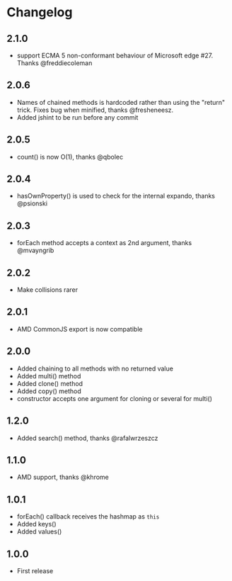 # Changelog

## 2.1.0
- support ECMA 5 non-conformant behaviour of Microsoft edge #27. Thanks @freddiecoleman

## 2.0.6
- Names of chained methods is hardcoded rather than using the "return" trick. Fixes bug when minified, thanks @fresheneesz.
- Added jshint to be run before any commit

## 2.0.5
- count() is now O(1), thanks @qbolec

## 2.0.4
- hasOwnProperty() is used to check for the internal expando, thanks @psionski

## 2.0.3
- forEach method accepts a context as 2nd argument, thanks @mvayngrib

## 2.0.2
- Make collisions rarer

## 2.0.1
- AMD CommonJS export is now compatible

## 2.0.0
- Added chaining to all methods with no returned value
- Added multi() method
- Added clone() method
- Added copy() method
- constructor accepts one argument for cloning or several for multi()

## 1.2.0
- Added search() method, thanks @rafalwrzeszcz

## 1.1.0
- AMD support, thanks @khrome

## 1.0.1
- forEach() callback receives the hashmap as `this`
- Added keys()
- Added values()

## 1.0.0
- First release
